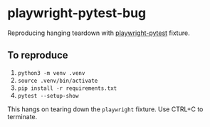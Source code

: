 # playwright-pytest-bug

Reproducing hanging teardown with [playwright-pytest](https://github.com/microsoft/playwright-pytest) fixture.

## To reproduce

1. `python3 -m venv .venv`
2. `source .venv/bin/activate`
3. `pip install -r requirements.txt`
4. `pytest --setup-show`

This hangs on tearing down the `playwright` fixture. Use CTRL+C to terminate.
